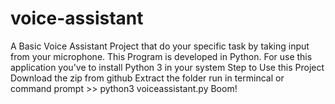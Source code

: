 # voice-assistant
A Basic Voice Assistant Project that do your specific task by taking input from your microphone. 
This Program is developed in Python.
For use this application you've to install Python 3 in your system
Step to Use this Project 
Download the zip from github 
Extract the folder 
run in termincal or command prompt >> python3 voiceassistant.py 
Boom!
